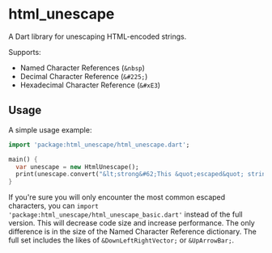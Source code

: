 # html_unescape

A Dart library for unescaping HTML-encoded strings. 

Supports:

* Named Character References (`&nbsp`)
* Decimal Character Reference (`&#225;`)
* Hexadecimal Character Reference (`&#xE3`)

## Usage

A simple usage example:

```dart
import 'package:html_unescape/html_unescape.dart';

main() {
  var unescape = new HtmlUnescape();
  print(unescape.convert("&lt;strong&#62;This &quot;escaped&quot; string."));
}
```

If you're sure you will only encounter the most common escaped characters,
you can `import 'package:html_unescape/html_unescape_basic.dart'` instead of
the full version. This will decrease code size and increase performance. The
only difference is in the size of the Named Character Reference dictionary.
The full set includes the likes of `&DownLeftRightVector;` or `&UpArrowBar;`.

